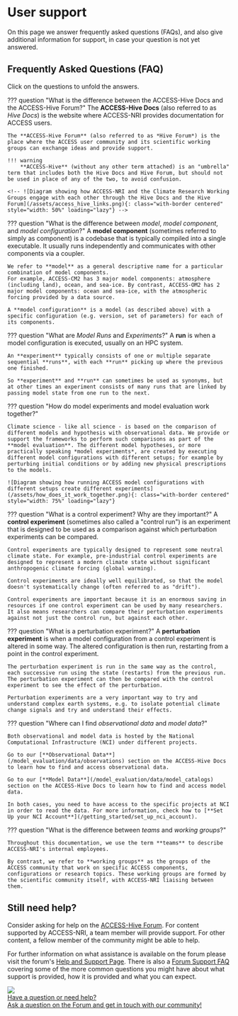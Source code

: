 #  User support 

On this page we answer frequently asked questions (FAQs), and also give additional information for support, in case your question is not yet answered.

## Frequently Asked Questions (FAQ)

Click on the questions to unfold the answers.

??? question "What is the difference between the ACCESS-Hive Docs and the ACCESS-Hive Forum?"
    The **ACCESS-Hive Docs** (also referred to as *Hive Docs*) is the website where ACCESS-NRI provides documentation for ACCESS users.

    The **ACCESS-Hive Forum** (also referred to as *Hive Forum*) is the place where the ACCESS user community and its scientific working groups can exchange ideas and provide support.

    !!! warning
        **ACCESS-Hive** (without any other term attached) is an "umbrella" term that includes both the Hive Docs and Hive Forum, but should not be used in place of any of the two, to avoid confusion.
    
    <!-- ![Diagram showing how ACCESS-NRI and the Climate Research Working Groups engage with each other through the Hive Docs and the Hive Forum](/assets/access_hive_links.png){: class="with-border centered" style="width: 50%" loading="lazy"} -->

??? question "What is the difference between _model_, _model component_, and _model configuration_?"
    A **model component** (sometimes referred to simply as component) is a codebase that is typically compiled into a single executable. It usually runs independently and communicates with other components via a coupler.

    We refer to **model** as a general descriptive name for a particular combination of model components.
    For example, ACCESS-CM2 has 3 major model components: atmosphere (including land), ocean, and sea-ice. By contrast, ACCESS-OM2 has 2 major model components: ocean and sea-ice, with the atmospheric forcing provided by a data source.

    A **model configuration** is a model (as described above) with a specific configuration (e.g. version, set of parameters) for each of its components.

??? question "What are _Model Runs_ and _Experiments_?"
    A **run** is when a model configuration is executed, usually on an HPC system.

    An **experiment** typically consists of one or multiple separate sequential **runs**, with each **run** picking up where the previous one finished.

    So **experiment** and **run** can sometimes be used as synonyms, but at other times an experiment consists of many runs that are linked by passing model state from one run to the next.

??? question "How do model experiments and model evaluation work together?"

    Climate science - like all science - is based on the comparison of different models and hypothesis with observational data. We provide or support the frameworks to perform such comparisons as part of the **model evaluation**. The different model hypotheses, or more practically speaking *model experiments*, are created by executing different model configurations with different setups; for example by perturbing initial conditions or by adding new physical prescriptions to the models.
    
    ![Diagram showing how running ACCESS model configurations with different setups create different experiments](/assets/how_does_it_work_together.png){: class="with-border centered" style="width: 75%" loading="lazy"}

??? question "What is a control experiment? Why are they important?"
    A **control experiment** (sometimes also called a "control run") is an experiment that is designed to be used as a comparison against which perturbation experiments can be compared.

    Control experiments are typically designed to represent some neutral climate state. For example, pre-industrial control experiments are designed to represent a modern climate state without significant anthropogenic climate forcing (global warming).

    Control experiments are ideally well equilibrated, so that the model doesn't systematically change (often referred to as "drift").

    Control experiments are important because it is an enormous saving in resources if one control experiment can be used by many researchers. It also means researchers can compare their perturbation experiments against not just the control run, but against each other.

??? question "What is a perturbation experiment?"
    A **perturbation experiment** is when a model configuration from a control experiment is altered in some way. The altered configuration is then run, restarting from a point in the control experiment.

    The perturbation experiment is run in the same way as the control, each successive run using the state (restarts) from the previous run. The perturbation experiment can then be compared with the control experiment to see the effect of the perturbation.

    Perturbation experiments are a very important way to try and understand complex earth systems, e.g. to isolate potential climate change signals and try and understand their effects.

??? question "Where can I find _observational data_ and _model data_?"
    
    Both observational and model data is hosted by the National Computational Infrastructure (NCI) under different projects. 

    Go to our [**Observational Data**](/model_evaluation/data/observations) section on the ACCESS-Hive Docs to learn how to find and access observational data.

    Go to our [**Model Data**](/model_evaluation/data/model_catalogs) section on the ACCESS-Hive Docs to learn how to find and access model data.

    In both cases, you need to have access to the specific projects at NCI in order to read the data. For more information, check how to [**Set Up your NCI Account**](/getting_started/set_up_nci_account).

??? question "What is the difference between _teams_ and _working groups_?"

    Throughout this documentation, we use the term **teams** to describe ACCESS-NRI's internal employees.

    By contrast, we refer to **working groups** as the groups of the ACCESS community that work on specific ACCESS components, configurations or research topics. These working groups are formed by the scientific community itself, with ACCESS-NRI liaising between them.

## Still need help?

Consider asking for help on the [ACCESS-Hive Forum](https://forum.access-hive.org.au). For content supported by ACCESS-NRI, a team member will provide support. For other content, a fellow member of the community might be able to help.

For further information on what assistance is available on the forum please visit the forum's [Help and Support Page](https://forum.access-hive.org.au/t/access-help-and-support/908). There is also a [Forum Support FAQ](https://forum.access-hive.org.au/t/support-faq-frequently-asked-questions/1021) covering some of the more common questions you might have about what support is provided, how it is provided and what you can expect.

<div class="card-container">
    <a href="/about/user_support/ask_on_forum" class="horizontal-card">
        <div class="card-image-container white-background">
            <img class="img-cover" src="/assets/access-nri-support.png">
        </div>
        <div class="card-text-container with-padding">
            <div class="bold">
                <i class="fa-solid fa-circle-question"></i>
                Have a question or need help?
            </div>
            <span class="with-padding">
                Ask a question on the Forum and get in touch with our community!
            </span>
        </div>
    </a>
</div>